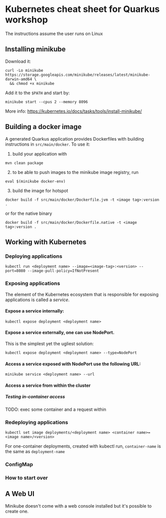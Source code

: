 # Kubernetes cheat sheet for Quarkus workshop
The instructions assume the user runs on Linux

## Installing minikube

Download it:
```
curl -Lo minikube https://storage.googleapis.com/minikube/releases/latest/minikube-darwin-amd64 \
  && chmod +x minikube
```

Add it to the `$PATH` and start by:
```
minikube start --cpus 2 --memory 8096
```

More info: https://kubernetes.io/docs/tasks/tools/install-minikube/

## Building a docker image
A generated Quarkus application provides Dockerfiles with building instructions in `src/main/docker`.
To use it:
1. build your application with
```
mvn clean package
```
2. to be able to push images to the minikube image registry, run
```
eval $(minikube docker-env)
```
3. build the image for hotspot
```
docker build -f src/main/docker/Dockerfile.jvm -t <image tag>:version .
```
or for the native binary
```
docker build -f src/main/docker/Dockerfile.native -t <image tag>:version .
```

## Working with Kubernetes

### Deploying applications
```
kubectl run <deployment name> --image=<image-tag>:<version> --port=8080 --image-pull-policy=IfNotPresent
```

### Exposing applications
The element of the Kubernetes ecosystem that is responsible for exposing applications is called a *service*.

#### Expose a service internally:
```
kubectl expose deployment <deployment name>
```

#### Expose a service externally, one can use NodePort.
This is the simplest yet the ugliest solution:
```
kubectl expose deployment <deployment name> --type=NodePort
```

#### Access a service exposed with NodePort use the following URL:
```
minikube service <deployment name> --url
```

#### Access a service from within the cluster


##### Testing in-container access
TODO: exec some container and a request within

### Redeploying applications
```
kubectl set image deployments/<deployment name> <container name>=<image name>/<version>
```

For one-container deployments, created with kubectl run, `container-name` is the same as `deployment-name`

### ConfigMap

### How to start over


## A Web UI
Minikube doesn't come with a web console installed but it's possible to create one.

